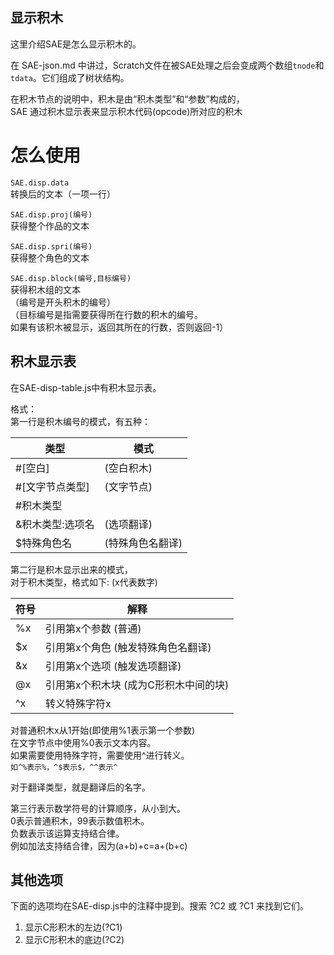 显示积木
--------

这里介绍SAE是怎么显示积木的。

在 SAE-json.md 中讲过，Scratch文件在被SAE处理之后会变成两个数组`tnode`和`tdata`。它们组成了树状结构。

在积木节点的说明中，积木是由“积木类型”和“参数”构成的，  
SAE 通过积木显示表来显示积木代码(opcode)所对应的积木

怎么使用
========

`SAE.disp.data`  
转换后的文本（一项一行）  

`SAE.disp.proj(编号)`  
获得整个作品的文本  

`SAE.disp.spri(编号)`  
获得整个角色的文本  

`SAE.disp.block(编号,目标编号)`  
获得积木组的文本  
（编号是开头积木的编号）  
（目标编号是指需要获得所在行数的积木的编号。  
如果有该积木被显示，返回其所在的行数，否则返回-1）  

积木显示表
----------

在SAE-disp-table.js中有积木显示表。

格式：  
第一行是积木编号的模式，有五种：

| 类型             | 模式             |
| ---------------- | ---------------- |
| #[空白]          | (空白积木)       |
| #[文字节点类型]  | (文字节点)       |
| #积木类型        |                  |
| &积木类型:选项名 | (选项翻译)       |
| $特殊角色名      | (特殊角色名翻译) |

第二行是积木显示出来的模式，  
对于积木类型，格式如下: (x代表数字)

| 符号 | 解释                                  |
| ---- | ------------------------------------- |
|  %x  | 引用第x个参数 (普通)                  |
|  $x  | 引用第x个角色 (触发特殊角色名翻译)    |
|  &x  | 引用第x个选项 (触发选项翻译)          |
|  @x  | 引用第x个积木块 (成为C形积木中间的块) |
|  ^x  | 转义特殊字符x                         |

对普通积木x从1开始(即使用%1表示第一个参数)  
在文字节点中使用%0表示文本内容。  
如果需要使用特殊字符，需要使用^进行转义。  
`如^%表示%，^$表示$，^^表示^`

对于翻译类型，就是翻译后的名字。

第三行表示数学符号的计算顺序，从小到大。  
0表示普通积木，99表示数值积木。  
负数表示该运算支持结合律。  
例如加法支持结合律，因为(a+b)+c=a+(b+c)

其他选项
--------

下面的选项均在SAE-disp.js中的注释中提到。搜索 ?C2 或 ?C1 来找到它们。

1. 显示C形积木的左边(?C1)
2. 显示C形积木的底边(?C2)
